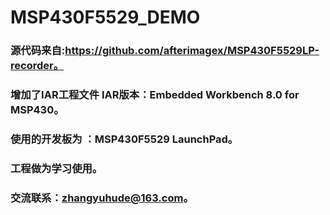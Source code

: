 # MSP430F5529_DEMO

### 源代码来自:https://github.com/afterimagex/MSP430F5529LP-recorder。
### 增加了IAR工程文件 IAR版本：Embedded Workbench 8.0 for MSP430。
### 使用的开发板为 ：MSP430F5529 LaunchPad。
### 工程做为学习使用。
### 交流联系：zhangyuhude@163.com。